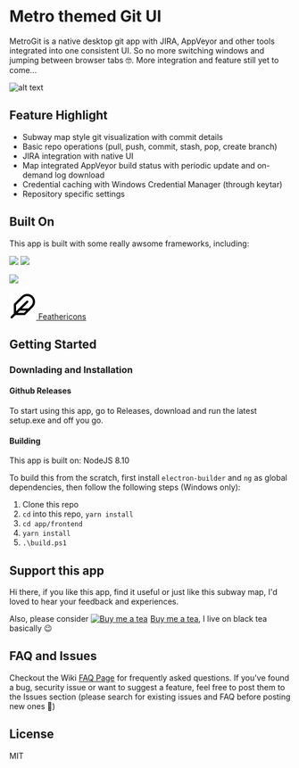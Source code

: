 # Metro themed Git UI

MetroGit is a native desktop git app with JIRA, AppVeyor and other tools integrated into one consistent UI. So no more switching windows and jumping between browser tabs 🤓. More integration and feature still yet to come...

![alt text](https://github.com/Yamazaki93/MetroGit/raw/master/misc/metrogit.gif "Preview")

## Feature Highlight

 - Subway map style git visualization with commit details
 - Basic repo operations (pull, push, commit, stash, pop, create branch)
 - JIRA integration with native UI
 - Map integrated AppVeyor build status with periodic update and on-demand log download
 - Credential caching with Windows Credential Manager (through keytar)
 - Repository specific settings

## Built On
This app is built with some really awsome frameworks, including:

<a href="https://electronjs.org/"><img src="https://camo.githubusercontent.com/627c774e3070482b180c3abd858ef2145d46303b/68747470733a2f2f656c656374726f6e6a732e6f72672f696d616765732f656c656374726f6e2d6c6f676f2e737667" width="250"></a>
<a href="https://angular.io/"><img src="https://angular.io/assets/images/logos/angular/angular.svg" width="150"></a>

<a href="http://www.nodegit.org/"><img src="https://www.nodegit.org/img/nodegit.svg" width="150"></a>

<a href="https://feathericons.com/"><img src="https://raw.githubusercontent.com/feathericons/feather/master/icons/feather.svg?sanitize=true"> Feathericons</a>

## Getting Started

### Downlading and Installation
#### Github Releases

To start using this app, go to Releases, download and run the latest setup.exe and off you go.

#### Building

This app is built on: NodeJS 8.10

To build this from the scratch, first install `electron-builder` and `ng` as global dependencies, then follow the following steps (Windows only):
 
  1. Clone this repo
  2. `cd` into this repo, `yarn install`
  3. `cd app/frontend`
  4. `yarn install`
  5. `.\build.ps1`

## Support this app

Hi there, if you like this app, find it useful or just like this subway map, I'd loved to hear your feedback and experiences. 

Also, please consider <a class="bmc-button" target="_blank" href="https://www.buymeacoffee.com/mjCsGWDTS"><img src="https://www.buymeacoffee.com/assets/img/BMC-btn-logo.svg" alt="Buy me a tea"><span style="margin-left:5px">Buy me a tea</span></a>, I live on black tea basically 😉

## FAQ and Issues

Checkout the Wiki [FAQ Page](https://github.com/Yamazaki93/MetroGit/wiki/FAQ) for frequently asked questions. If you've found a bug, security issue or want to suggest a feature, feel free to post them to the Issues section (please search for existing issues and FAQ before posting new ones 🙂)

## License

MIT